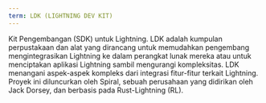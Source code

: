 ```yaml
---
term: LDK (LIGHTNING DEV KIT)
---
```


Kit Pengembangan (SDK) untuk Lightning. LDK adalah kumpulan perpustakaan dan alat yang dirancang untuk memudahkan pengembang mengintegrasikan Lightning ke dalam perangkat lunak mereka atau untuk menciptakan aplikasi Lightning sambil mengurangi kompleksitas. LDK menangani aspek-aspek kompleks dari integrasi fitur-fitur terkait Lightning. Proyek ini diluncurkan oleh Spiral, sebuah perusahaan yang didirikan oleh Jack Dorsey, dan berbasis pada Rust-Lightning (RL).